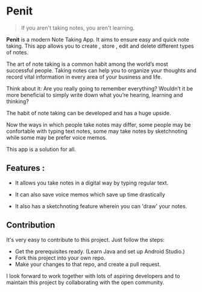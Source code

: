 # Penit

> If you aren't taking notes, you aren't learning.

**Penit** is a modern Note Taking App. 
It aims to ensure easy and quick note taking. This app allows you to create , store , edit and delete different types of notes.

The art of note taking is a common habit among the world’s most successful people.
Taking notes can help you to organize your thoughts and record vital information in every area of your business and life.

Think about it:
Are you really going to remember everything? Wouldn’t it be more beneficial to simply write down what you’re hearing, learning and thinking?

The habit of note taking can be developed and has a huge upside.

Now the ways in which people take notes may differ, some people may be confortable with typing text notes, some may take notes by sketchnoting while some may be prefer voice memos.

This app is a solution for all.

## Features :
* It allows you take notes in a digital way by typing regular text.

* It can also save voice memos which save up time drastically

* It also has a sketchnoting feature wherein you can 'draw' your notes.

## Contribution ##

It's very easy to contribute to this project. Just follow the steps:
* Get the prerequisites ready. (Learn Java and set up Android Studio.)
* Fork this project into your own repo.
* Make your changes to that repo, and create a pull request.

I look forward to work together with lots of aspiring developers and to maintain this project by collaborating with the open community.



